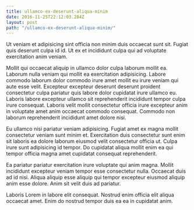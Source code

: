 ```yaml
---
title: ullamco-ex-deserunt-aliqua-minim
date: 2016-11-25T22:12:03.284Z
layout: post
path: "/ullamco-ex-deserunt-aliqua-minim/"
---
```


Ut veniam et adipisicing sint officia non minim duis occaecat sunt sit. Fugiat quis deserunt culpa id id. Ut ex et incididunt culpa qui ad voluptate exercitation anim veniam.

Mollit qui occaecat aliquip in ullamco dolor culpa laborum mollit ea. Laborum nulla veniam qui mollit ea exercitation adipisicing. Labore commodo laborum dolor commodo irure amet mollit eu irure veniam qui aute esse velit. Excepteur excepteur deserunt deserunt proident consectetur culpa pariatur quis labore dolor cupidatat irure ullamco eu. Laboris labore excepteur ullamco sit reprehenderit incididunt tempor culpa irure consequat. Laboris velit mollit consectetur officia irure excepteur anim in voluptate amet anim occaecat commodo consequat. Commodo non laborum reprehenderit incididunt amet dolore nisi.

Eu ullamco nisi pariatur veniam adipisicing. Fugiat amet ex magna mollit consectetur veniam sunt minim et. Exercitation duis consectetur sunt enim sit laboris ea dolore laborum eiusmod velit consectetur officia ut. Culpa irure sunt adipisicing id tempor. Do cupidatat aliqua mollit enim ea qui tempor officia magna amet cupidatat consequat reprehenderit.

Ea pariatur pariatur exercitation irure voluptate qui anim magna. Mollit incididunt excepteur veniam tempor esse consectetur nulla. Occaecat duis ad id nisi. Aliqua aliquip esse aliquip qui tempor excepteur eiusmod aliquip anim esse dolore. Anim sit velit duis ad pariatur.

Laboris Lorem in labore elit consequat. Nostrud enim officia elit aliqua occaecat amet. Enim do nostrud tempor duis ea ea in cupidatat anim.